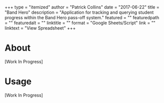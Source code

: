 +++
type = "itemized"
author = "Patrick Collins"
date = "2017-06-22"
title = "Band Hero"
description = "Application for tracking and querying student progress within the Band Hero pass-off system."
featured = ""
featuredpath = ""
featuredalt = ""
linktitle = ""
format = "Google Sheets/Script"
link = ""
linktext = "View Spreadsheet"
+++

# About

[Work In Progress]

# Usage

[Work In Progress]
